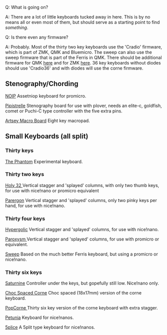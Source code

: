 Q: What is going on?

A: There are a lot of little keyboards tucked away in here. This is by no means all or even most of them, but should serve as a starting point to find *something*.

Q: Is there even any firmware?

A: Probably. Most of the thirty two key keyboards use the 'Cradio' firmware, which is part of ZMK, QMK and Bluemicro. The sweep can also use the sweep firmware that is part of the Ferris in QMK. There should be additional firmware for QMK [here](https://github.com/davidphilipbarr/36keys/tree/master/qmk) and for ZMK [here](https://github.com/davidphilipbarr/zmk-shields). 36 key keyboards without diodes should use 'Cradio36' and with diodes will use the corne firmware. 

## Stenography/Chording

[NOIP](https://github.com/davidphilipbarr/36keys/tree/master/Misc/noipV2)
Assetniop keyboard for promicro.

[Pipistrelle](https://github.com/davidphilipbarr/pipistrelle) 
Stenography board for use with plover, needs an elite-c, goldfish, comet or Puchi-C type controller with the five extra pins.

[Artsey Macro Board](https://github.com/davidphilipbarr/Macropads/tree/main/macro2)
Eight key macropad.

## Small Keyboards (all split)

### Thirty keys
[The Phantom](http://github.com/davidphilipbarr/36keys/tree/master/30keys/thephantom)
Experimental keyboard. 

### Thirty two keys

[Holy 32 ](https://github.com/davidphilipbarr/hypergolic/tree/main/holy32)
Vertical stagger and 'splayed' columns, with only two thumb keys, for use with nice!nano or promicro equivalent

[Parergon](https://github.com/davidphilipbarr/hypergolic/tree/main/parergonv2)
Vertical stagger and 'splayed' columns, only two pinky keys per hand, for use with nice!nano.

### Thirty four keys

[Hypergolic](https://github.com/davidphilipbarr/hypergolic/tree/main/hypergolic%20V1.3)
Vertical stagger and 'splayed' columns, for use with nice!nano.

[Paroxysm ](https://github.com/davidphilipbarr/hypergolic/tree/main/paroxysm)
Vertical stagger and 'splayed' columns, for use with promicro or equivalent.

[Sweep](https://github.com/davidphilipbarr/Sweep/tree/main/Sweepv2)
Based on the much better Ferris keyboard, but using a promicro or nice!nano.

### Thirty six keys

[Saturnine](https://github.com/davidphilipbarr/saturnine)
Controller under the keys, but gopefully still low. Nice!nano only. 

[Choc Spaced Corne](https://github.com/davidphilipbarr/Choc-Spaced-Corne) 
Choc spaced (18x17mm) version of the corne keyboard.

[PopCorne ](https://github.com/davidphilipbarr/popcorn)
Thirty six key version of the corne keyboard with extra stagger.

[Petunia](https://github.com/davidphilipbarr/petunia) 
Keyboard for nice!nanos.

[5plice](https://github.com/davidphilipbarr/5plice) 
A 5plit type keyboard for nice!nanos.

